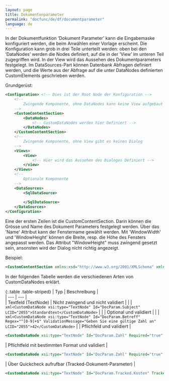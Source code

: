```yaml
---
layout: page
title: Dokumentenparameter
permalink: "docfunc/de/df/documentparameter"
language: de
---
```


In der Dokumentfunktion ‘Dokument Parameter’ kann die Eingabemaske konfiguriert werden, die beim Anwählen einer Vorlage erscheint. Die Konfiguration kann grob in drei Teile unterteilt werden: oben bei den ‘DataNodes’ werden die Nodes definiert, auf die in der ‘View’ im unteren Teil zugegriffen wird. In der View wird das Aussehen des Dokumentparameters festgelegt. Im DataSources-Part können Datenbank Abfragen definiert werden, und die Werte aus der Abfrage auf die unter DataNodes definierten CustomElements geschrieben werden.

Grundgerüst:
```xml
<Configuration>	<!-- Dies ist der Root Node der Konfiguration -->
	<!--
		Zwingende Komponente, ohne DataNodes kann keine View aufgebaut werden
	-->
	<CustomContentSection>
		<DataNodes>
			<!-- CustomDataNodes werden hier Definiert -->
		</DataNodes>
	</CustomContentSection>
	<!--
		Zwingende Komponente, ohne View gibt es keinen Dialog
	-->
	<Views>
		<View>
			<!-- Hier wird das Aussehen des Dialoges Definiert -->
		</view>
	</Views>
	<!-- 
		Optionale Komponente
	-->
	<DataSources>
		<SqlDataSource>
		
		</SqlDataSource>
	</DataSources>
</Configuration>
```

Eine der ersten Zeilen ist die CustomContentSection. Darin können die Grösse und Name des Dokument Parameters festgelegt werden. Über das 'Name' Attribut kann der Fenstername gewählt werden. Mit 'WindowWidth' und 'WindowHeight' können die Breite, resp. die Höhe des Fensters angepasst werden.
Das Attribut "WindowHeight" muss zwingend gesetzt sein, ansonsten wird der Dialog nicht richtig angezeigt.

Beispiel:
```xml
<CustomContentSection xmlns:xsd="http://www.w3.org/2001/XMLSchema" xmlns:xsi="http://www.w3.org/2001/XMLSchema-instance" Name="Dokument-Parameter" WindowWidth="750" WindowHeight="750">
```

In der folgenden Tabelle werden die verschiedenen Arten von CustomDataNodes erklärt.

{:.table .table-striped}
|  Typ     |  Beschreibung  |             
|  --- 	|  ---	|   
|  Textfeld (TextNode) |  Nicht zwingend und nicht validiert  | 
|  | ```xml<CustomDataNode xsi:type="TextNode" Id="DocParam.Subject" LCID="2055">Standardtext</CustomDataNode>``` |
|  |  Optional und validiert  |
|  | ```xml<CustomDataNode xsi:type="TextNode" Id="DocParam.Betreff" Regex="^[0-9]+$" ValidationMessage="Geben Sie eine gültige Zahl an" LCID="2055">42</CustomDataNode>```  |
|  Pflichfeld und validiert |
```xml
<CustomDataNode xsi:type="TextNode" Id="DocParam.Zahl" Required="true" ValidationMessage="Das Betreff-Feld darf nicht leer sein." LCID="2055" />
```
|  Pflichtfeld mit bestimmten Format und validiert |
```xml
<CustomDataNode xsi:type="TextNode" Id="DocParam.Zahl" Required="true" Regex="^[0-9]+$" ValidationMessage="Das Betreff-Feld darf nicht leer sein." LCID="2055" />
```
|  Über Quickcheck aufrufbar (Tracked-Dokument-Parameter) |
```xml
<CustomDataNode xsi:type="TextNode" Id="DocParam.Tracked.Kosten" Tracked="true" Label="Gesamtkosten" LCID="2055" />
```

